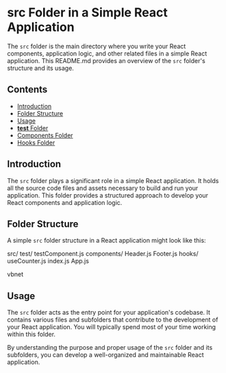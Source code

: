 # src Folder in a Simple React Application

The `src` folder is the main directory where you write your React components, application logic, and other related files in a simple React application. This README.md provides an overview of the `src` folder's structure and its usage.

## Contents

- [Introduction](#introduction)
- [Folder Structure](#folder-structure)
- [Usage](#usage)
- [__test__ Folder](#test-folder)
- [Components Folder](#components-folder)
- [Hooks Folder](#hooks-folder)

## Introduction

The `src` folder plays a significant role in a simple React application. It holds all the source code files and assets necessary to build and run your application. This folder provides a structured approach to develop your React components and application logic.

## Folder Structure

A simple `src` folder structure in a React application might look like this:

src/
test/
testComponent.js
components/
Header.js
Footer.js
hooks/
useCounter.js
index.js
App.js

vbnet


## Usage

The `src` folder acts as the entry point for your application's codebase. It contains various files and subfolders that contribute to the development of your React application. You will typically spend most of your time working within this folder.

By understanding the purpose and proper usage of the `src` folder and its subfolders, you can develop a well-organized and maintainable React application.